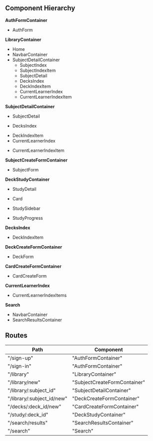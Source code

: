 ## Component Hierarchy

**AuthFormContainer**
 - AuthForm

**LibraryContainer**
 - Home
 - NavbarContainer
 - SubjectDetailContainer
   + SubjectIndex
    - SubjectIndexItem
   + SubjectDetail
    - DecksIndex
     + DeckIndexItem
   + CurrentLearnerIndex
    - CurrentLearnerIndexItem

**SubjectDetailContainer**
 - SubjectDetail
  + DecksIndex
   - DeckIndexItem
 - CurrentLearnerIndex
  + CurrentLearnerIndexItem

**SubjectCreateFormContainer**
 - SubjectForm

**DeckStudyContainer**
 - StudyDetail
  + Card
 - StudySidebar
  + StudyProgress

**DecksIndex**
 - DeckIndexItem

**DeckCreateFormContainer**
 - DeckForm

**CardCreateFormContainer**
 - CardCreateForm

**CurrentLearnerIndex**
 - CurrentLearnerIndexItems

**Search**
 - NavbarContainer
 - SearchResultsContainer


## Routes

|Path   | Component   |
|-------|-------------|
| "/sign-up" | "AuthFormContainer" |
| "/sign-in" | "AuthFormContainer" |
| "/library" | "LibraryContainer" |
| "/library/new" | "SubjectCreateFormContainer" |
| "/library/:subject_id" | "SubjectDetailContainer" |
| "/library/:subject_id/new" | "DeckCreateFormContainer" |
| "/decks/:deck_id/new" | "CardCreateFormContainer" |
| "/study/:deck_id" | "DeckStudyContainer" |
| "/search/results" | "SearchResultsContainer" |
| "/search" | "Search" |

